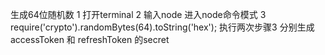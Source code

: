 生成64位随机数
	1 打开terminal
	2 输入node 进入node命令模式
	3 require('crypto').randomBytes(64).toString('hex');
	执行两次步骤3 分别生成 accessToken 和 refreshToken 的secret